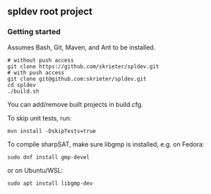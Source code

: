 ## spldev root project

### Getting started

Assumes Bash, Git, Maven, and Ant to be installed.

```
# without push access
git clone https://github.com/skrieter/spldev.git
# with push access
git clone git@github.com:skrieter/spldev.git
cd spldev
./build.sh
```

You can add/remove built projects in build.cfg.

To skip unit tests, run:
```
mvn install -DskipTests=true
```

To compile sharpSAT, make sure libgmp is installed, e.g. on Fedora:
```
sudo dnf install gmp-devel
```
or on Ubuntu/WSL:
```
sudo apt install libgmp-dev
```
